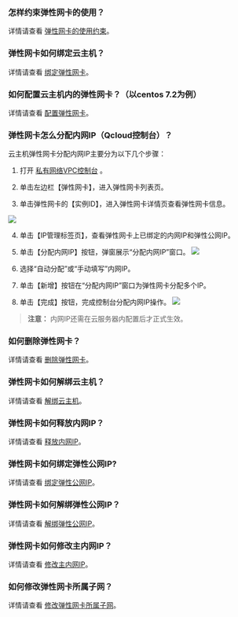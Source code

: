 

### 怎样约束弹性网卡的使用？
详情请查看 [弹性网卡的使用约束](https://cloud.tencent.com/document/product/215/6513?&_ga=1.2700851.205113617.1532487250#.E4.BD.BF.E7.94.A8.E7.BA.A6.E6.9D.9F)。


### 弹性网卡如何绑定云主机？
详情请查看 [绑定弹性网卡](https://cloud.tencent.com/document/product/576/18535#.E7.BB.91.E5.AE.9A.E4.BA.91.E4.B8.BB.E6.9C.BA)。

### 如何配置云主机内的弹性网卡？（以centos 7.2为例）
详情请查看 [配置弹性网卡](https://cloud.tencent.com/document/product/576/18535#.E9.85.8D.E7.BD.AE.E4.BA.91.E4.B8.BB.E6.9C.BA)。

### 弹性网卡怎么分配内网IP（Qcloud控制台）？
云主机弹性网卡分配内网IP主要分为以下几个步骤：
1. 打开  [私有网络VPC控制台](https://console.cloud.tencent.com/vpc)  。

2. 单击左边栏【弹性网卡】，进入弹性网卡列表页。

3. 单击弹性网卡的【实例ID】，进入弹性网卡详情页查看弹性网卡信息。

 ![](https://main.qcloudimg.com/raw/99a17dd74f078a184158b971ad170b71.png)

4. 单击【IP管理标签页】，查看弹性网卡上已绑定的内网IP和弹性公网IP。

5. 单击【分配内网IP】按钮，弹窗展示“分配内网IP”窗口。
![](https://main.qcloudimg.com/raw/f5765a5ee3c20e6eecab9920a40030cb.png)
6. 选择“自动分配”或“手动填写”内网IP。

7. 单击【新增】按钮在“分配内网IP”窗口为弹性网卡分配多个IP。

8. 单击【完成】按钮，完成控制台分配内网IP操作。
![](
https://main.qcloudimg.com/raw/53e5a43bfd93ec34cbcc7df2156b5077.png)



>**注意：**
>内网IP还需在云服务器内配置后才正式生效。





### 如何删除弹性网卡？
详情请查看 [删除弹性网卡](https://cloud.tencent.com/document/product/576/18536)。

### 弹性网卡如何解绑云主机？
详情请查看 [解绑云主机](https://cloud.tencent.com/document/product/576/18537)。

### 弹性网卡如何释放内网IP？
详情请查看 [释放内网IP](https://cloud.tencent.com/document/product/576/18538)。

### 弹性网卡如何绑定弹性公网IP?
详情请查看 [绑定弹性公网IP](https://cloud.tencent.com/document/product/576/18539)。

### 弹性网卡如何解绑弹性公网IP？
详情请查看 [解绑弹性公网IP](https://cloud.tencent.com/document/product/576/18540)。

### 弹性网卡如何修改主内网IP？
详情请查看 [修改主内网IP](https://cloud.tencent.com/document/product/576/18541)。

### 如何修改弹性网卡所属子网？
详情请查看 [修改弹性网卡所属子网](https://cloud.tencent.com/document/product/576/18542)。
